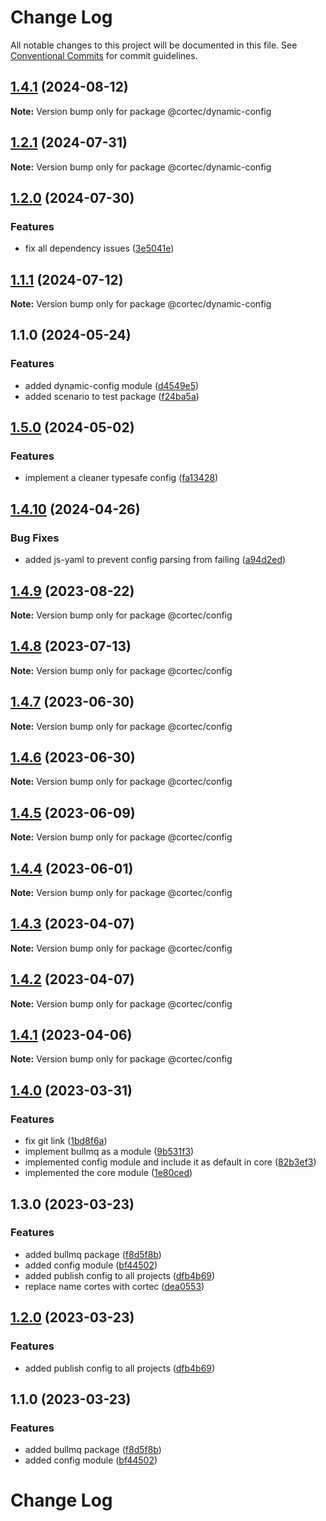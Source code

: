 # Change Log

All notable changes to this project will be documented in this file.
See [Conventional Commits](https://conventionalcommits.org) for commit guidelines.

## [1.4.1](https://github.com/saswatds/cortec/compare/@cortec/dynamic-config@1.4.0...@cortec/dynamic-config@1.4.1) (2024-08-12)

**Note:** Version bump only for package @cortec/dynamic-config

## [1.2.1](https://github.com/saswatds/cortec/compare/@cortec/dynamic-config@1.2.0...@cortec/dynamic-config@1.2.1) (2024-07-31)

**Note:** Version bump only for package @cortec/dynamic-config

## [1.2.0](https://github.com/saswatds/cortec/compare/@cortec/dynamic-config@1.1.1...@cortec/dynamic-config@1.2.0) (2024-07-30)

### Features

- fix all dependency issues ([3e5041e](https://github.com/saswatds/cortec/commit/3e5041e97d6533fc2783718674853faadd4f4ae6))

## [1.1.1](https://github.com/saswatds/cortec/compare/@cortec/dynamic-config@1.1.0...@cortec/dynamic-config@1.1.1) (2024-07-12)

**Note:** Version bump only for package @cortec/dynamic-config

## 1.1.0 (2024-05-24)

### Features

- added dynamic-config module ([d4549e5](https://github.com/saswatds/cortec/commit/d4549e56215b7ed68f4e59c72e53ebd1eadbff79))
- added scenario to test package ([f24ba5a](https://github.com/saswatds/cortec/commit/f24ba5a8becc00afc1f4b659638bf5dd0ca86905))

## [1.5.0](https://github.com/saswatds/cortec/compare/@cortec/config@1.4.10...@cortec/config@1.5.0) (2024-05-02)

### Features

- implement a cleaner typesafe config ([fa13428](https://github.com/saswatds/cortec/commit/fa1342875dd6518f759ef927b9b046bc235f9de0))

## [1.4.10](https://github.com/saswatds/cortec/compare/@cortec/config@1.4.9...@cortec/config@1.4.10) (2024-04-26)

### Bug Fixes

- added js-yaml to prevent config parsing from failing ([a94d2ed](https://github.com/saswatds/cortec/commit/a94d2ed5a497a7fba152ffde5ed56b4c6d54686a))

## [1.4.9](https://github.com/saswatds/cortec/compare/@cortec/config@1.4.8...@cortec/config@1.4.9) (2023-08-22)

**Note:** Version bump only for package @cortec/config

## [1.4.8](https://github.com/saswatds/cortec/compare/@cortec/config@1.4.7...@cortec/config@1.4.8) (2023-07-13)

**Note:** Version bump only for package @cortec/config

## [1.4.7](https://github.com/saswatds/cortec/compare/@cortec/config@1.4.6...@cortec/config@1.4.7) (2023-06-30)

**Note:** Version bump only for package @cortec/config

## [1.4.6](https://github.com/saswatds/cortec/compare/@cortec/config@1.4.5...@cortec/config@1.4.6) (2023-06-30)

**Note:** Version bump only for package @cortec/config

## [1.4.5](https://github.com/saswatds/cortec/compare/@cortec/config@1.4.4...@cortec/config@1.4.5) (2023-06-09)

**Note:** Version bump only for package @cortec/config

## [1.4.4](https://github.com/saswatds/cortec/compare/@cortec/config@1.4.3...@cortec/config@1.4.4) (2023-06-01)

**Note:** Version bump only for package @cortec/config

## [1.4.3](https://github.com/saswatds/cortec/compare/@cortec/config@1.4.2...@cortec/config@1.4.3) (2023-04-07)

**Note:** Version bump only for package @cortec/config

## [1.4.2](https://github.com/saswatds/cortec/compare/@cortec/config@1.4.1...@cortec/config@1.4.2) (2023-04-07)

**Note:** Version bump only for package @cortec/config

## [1.4.1](https://github.com/saswatds/cortec/compare/@cortec/config@1.4.0...@cortec/config@1.4.1) (2023-04-06)

**Note:** Version bump only for package @cortec/config

## [1.4.0](https://github.com/saswatds/cortec/compare/@cortec/config@1.3.0...@cortec/config@1.4.0) (2023-03-31)

### Features

- fix git link ([1bd8f6a](https://github.com/saswatds/cortec/commit/1bd8f6a6789555c02abaaa58b58d82c6a474f23c))
- implement bullmq as a module ([9b531f3](https://github.com/saswatds/cortec/commit/9b531f39e1275b3e25e09f20033d81eb3bb7871d))
- implemented config module and include it as default in core ([82b3ef3](https://github.com/saswatds/cortec/commit/82b3ef38a7ab1afd453e2d96b34ec79fb7a24463))
- implemented the core module ([1e80ced](https://github.com/saswatds/cortec/commit/1e80cedb57b33492252018de6006af587124f3d8))

## 1.3.0 (2023-03-23)

### Features

- added bullmq package ([f8d5f8b](https://github.com/saswatds/cortec/commit/f8d5f8bc76a357fd4b9426c5a7d6751eccdf8d67))
- added config module ([bf44502](https://github.com/saswatds/cortec/commit/bf445029dfa028cb88fe00ebc0665460ea7cd623))
- added publish config to all projects ([dfb4b69](https://github.com/saswatds/cortec/commit/dfb4b69645b860b6686792d7a4272700686fd544))
- replace name cortes with cortec ([dea0553](https://github.com/saswatds/cortec/commit/dea055356354609a61c9900293a68c07cb71ba54))

## [1.2.0](https://github.com/saswatds/cortec/compare/@cortec/config@1.1.0...@cortec/config@1.2.0) (2023-03-23)

### Features

- added publish config to all projects ([dfb4b69](https://github.com/saswatds/cortec/commit/dfb4b69645b860b6686792d7a4272700686fd544))

## 1.1.0 (2023-03-23)

### Features

- added bullmq package ([f8d5f8b](https://github.com/saswatds/cortec/commit/f8d5f8bc76a357fd4b9426c5a7d6751eccdf8d67))
- added config module ([bf44502](https://github.com/saswatds/cortec/commit/bf445029dfa028cb88fe00ebc0665460ea7cd623))

# Change Log
